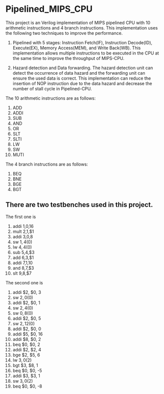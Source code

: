 # Pipelined_MIPS_CPU

This project is an Verilog implementation of MIPS pipelined CPU with 10 arithmetic instructions and 4 branch instructions. This implementation uses the following two techniques to improve the performance.

1. Pipelined with 5 stages: Instruction Fetch(IF), Instruction Decode(ID), Execute(EX), Memory Access(MEM), and Write Back(WB). This implementation allows multiple instructions to be executed in the CPU at the same time to improve the throughput of MIPS-CPU.

2. Hazard detection and Data forwarding. The hazard detection unit can detect the occurrence of data hazard and the forwarding unit can ensure the used data is correct. This implementation can reduce the insertion of NOP instruction due to the data hazard and decrease the number of stall cycle in Pipelined-CPU.  

The 10 arithmetic instructions are as follows:
1. ADD
2. ADDI
3. SUB
4. AND
5. OR
6. SLT
7. SLTI
8. LW
9. SW
10. MUTI

The 4 branch instructions are as follows:
1. BEQ
2. BNE
3. BGE
4. BGT

## There are two testbenches used in this project. 
The first one is 
1. addi $1,$0,16
2. mult $2,$1,$1
3. addi $3,$0,8
4. sw $1,4($0)
5. lw $4,4($0)
6. sub $5,$4,$3
7. add $6,$3,$1
8. addi $7,$1,10
9. and $8,$7,$3
10. slt $9,$8,$7

The second one is 
1. addi $2, $0, 3
2. sw $2, 0($0)
3. addi $2, $0, 1
4. sw $2, 4($0)
5. sw $0, 8($0)
6. addi $2, $0, 5
7. sw $2, 12($0)
8. addi $2, $0, 0
9. addi $5, $0, 16
10. addi $8, $0, 2
11. beq $0, $0, 2
12. addi $2, $2, 4
13. bge $2, $5, 6
14. lw $3, 0($2)
15. bgt $3, $8, 1
16. beq $0, $0, -5
17. addi $3, $3, 1
18. sw $3, 0($2)
19. beq $0, $0, -8
